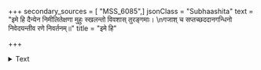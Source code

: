 +++
secondary_sources = [ "MSS_6085",]
jsonClass = "Subhaashita"
text = "इमे हि दैन्येन निमीलितेक्षणा मुहुः स्खलन्तो विवशास् तुरङ्गमाः।  \nगजाश् च सप्तच्छददानगन्धिनो निवेदयन्तीव रणे निवर्तनम्॥"
title = "इमे हि"

+++

<details><summary>Text</summary>

इमे हि दैन्येन निमीलितेक्षणा मुहुः स्खलन्तो विवशास् तुरङ्गमाः।  
गजाश् च सप्तच्छददानगन्धिनो निवेदयन्तीव रणे निवर्तनम्॥
</details>
